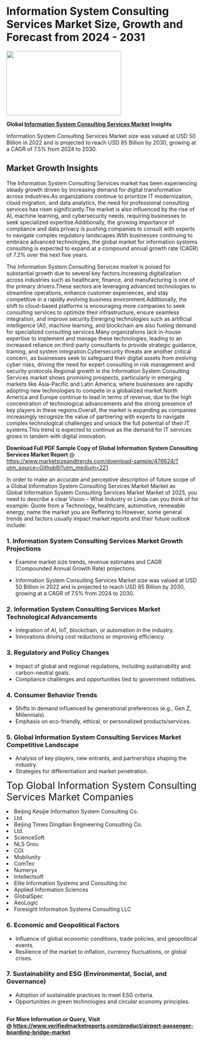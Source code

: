 <H1>Information System Consulting Services Market Size, Growth and Forecast from 2024 - 2031</H1><img class="aligncenter size-medium wp-image-584254" src="https://thirdeyenews.in/wp-content/uploads/2024/09/Global-Market-Research-300x168.jpeg" alt="" width="300" height="168" /><p><strong>Global&nbsp;<a href="https://www.marketsizeandtrends.com/download-sample/476624/?utm_source=Github8j?utm_medium=221">Information System Consulting Services Market</a> Insights</strong></p><p>Information System Consulting Services Market size was valued at USD 50 Billion in 2022 and is projected to reach USD 85 Billion by 2030, growing at a CAGR of 7.5% from 2024 to 2030.</p><p><h2>Market Growth Insights</h2> <p>The Information System Consulting Services market has been experiencing steady growth driven by increasing demand for digital transformation across industries.As organizations continue to prioritize IT modernization, cloud migration, and data analytics, the need for professional consulting services has risen significantly.The market is also influenced by the rise of AI, machine learning, and cybersecurity needs, requiring businesses to seek specialized expertise.Additionally, the growing importance of compliance and data privacy is pushing companies to consult with experts to navigate complex regulatory landscapes.With businesses continuing to embrace advanced technologies, the global market for information systems consulting is expected to expand at a compound annual growth rate (CAGR) of 7.2% over the next five years.</p> <p>The Information System Consulting Services market is poised for substantial growth due to several key factors.Increasing digitalization across industries such as healthcare, finance, and manufacturing is one of the primary drivers.These sectors are leveraging advanced technologies to streamline operations, enhance customer experiences, and stay competitive in a rapidly evolving business environment.Additionally, the shift to cloud-based platforms is encouraging more companies to seek consulting services to optimize their infrastructure, ensure seamless integration, and improve security.Emerging technologies such as artificial intelligence (AI), machine learning, and blockchain are also fueling demand for specialized consulting services.Many organizations lack in-house expertise to implement and manage these technologies, leading to an increased reliance on third-party consultants to provide strategic guidance, training, and system integration.Cybersecurity threats are another critical concern, as businesses seek to safeguard their digital assets from evolving cyber risks, driving the need for expert consulting in risk management and security protocols.Regional growth in the Information System Consulting Services market shows promising prospects, particularly in emerging markets like Asia-Pacific and Latin America, where businesses are rapidly adopting new technologies to compete in a globalized market.North America and Europe continue to lead in terms of revenue, due to the high concentration of technological advancements and the strong presence of key players in these regions.Overall, the market is expanding as companies increasingly recognize the value of partnering with experts to navigate complex technological challenges and unlock the full potential of their IT systems.This trend is expected to continue as the demand for IT services grows in tandem with digital innovation.</p> <p><span class=""><strong>Download Full PDF Sample Copy of Global Information System Consulting Services Market Report</strong> @ <a href="https://www.marketsizeandtrends.com/download-sample/476624/?utm_source=Github8j?utm_medium=221" target="_blank">https://www.marketsizeandtrends.com/download-sample/476624/?utm_source=Github8j?utm_medium=221</a></span></p><p>In order to make an accurate and perceptive description of future scope of a Global&nbsp;Information System Consulting Services Market Market as Global&nbsp;Information System Consulting Services Market Market of 2025, you need to describe a clear Vision &ndash; What Industry or Linda can you think of for example: Quote from a Technology, healthcare, automotive, renewable energy, name the market you are Reffering to.However, some general trends and factors usually impact market reports and their future outlook include:</p><h3>1.&nbsp;<strong>Information System Consulting Services Market Growth Projections</strong></h3><ul><li>Examine market size trends, revenue estimates and CAGR (Compounded Annual Growth Rate) projections.</li><li><p>Information System Consulting Services Market size was valued at USD 50 Billion in 2022 and is projected to reach USD 85 Billion by 2030, growing at a CAGR of 7.5% from 2024 to 2030.</p></li></ul><h3>2.&nbsp;<strong>Information System Consulting Services Market Technological Advancements</strong></h3><ul><li>Integration of AI, IoT, blockchain, or automation in the industry.</li><li>Innovations driving cost reductions or improving efficiency.</li></ul><h3>3.&nbsp;<strong>Regulatory and Policy Changes</strong></h3><ul><li>Impact of global and regional regulations, including sustainability and carbon-neutral goals.</li><li>Compliance challenges and opportunities tied to government initiatives.</li></ul><h3>4.&nbsp;<strong>Consumer Behavior Trends</strong></h3><ul><li>Shifts in demand influenced by generational preferences (e.g., Gen Z, Millennials).</li><li>Emphasis on eco-friendly, ethical, or personalized products/services.</li></ul><h3>5.&nbsp;<strong>Global Information System Consulting Services Market Competitive Landscape</strong></h3><ul><li>Analysis of key players, new entrants, and partnerships shaping the industry.</li><li>Strategies for differentiation and market penetration.</li></ul><p data-pm-slice="1 1 []"><span style="color: inherit; font-family: inherit; font-size: 25px;">Top Global Information System Consulting Services Market Companies</span></p><div class="" data-test-id=""><p><li>Beijing Kesijie Information System Consulting Co.</li><li> Ltd.</li><li> Beijing Times Dingdian Engineering Consulting Co.</li><li> Ltd.</li><li> ScienceSoft</li><li> NLS Grou</li><li> CGI</li><li> Mobilunity</li><li> ComTec</li><li> Numeryx</li><li> Intellectsoft</li><li> Elite Information Systems and Consulting Inc</li><li> Applied Information Sciences</li><li> GlobalSpec</li><li> AeoLogic</li><li> Foresight Information Systems Consulting LLC</li></p></div><h3>6.&nbsp;<strong>Economic and Geopolitical Factors</strong></h3><ul><li>Influence of global economic conditions, trade policies, and geopolitical events.</li><li>Resilience of the market to inflation, currency fluctuations, or global crises.</li></ul><h3>7.&nbsp;<strong>Sustainability and ESG (Environmental, Social, and Governance)</strong></h3><ul><li>Adoption of sustainable practices to meet ESG criteria.</li><li>Opportunities in green technologies and circular economy principles.</li></ul><h2><strong style="font-size: 14px;">For More Information or Query, Visit @&nbsp;</strong><a style="background-color: #ffffff; font-size: 14px;" href="https://www.marketsizeandtrends.com/report/information-system-consulting-services-market/" target="_blank">https://www.verifiedmarketreports.com/product/airport-passenger-boarding-bridge-market</a></h2>